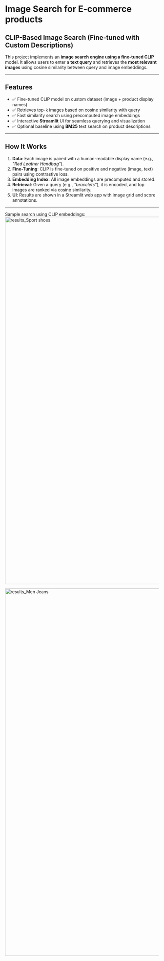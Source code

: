 # Image Search for E-commerce products

## CLIP-Based Image Search (Fine-tuned with Custom Descriptions)

This project implements an **image search engine using a fine-tuned [CLIP](https://openai.com/research/clip)** model. It allows users to enter a **text query** and retrieves the **most relevant images** using cosine similarity between query and image embeddings.

---

## Features

- ✅ Fine-tuned CLIP model on custom dataset (image + product display names)
- ✅ Retrieves top-k images based on cosine similarity with query
- ✅ Fast similarity search using precomputed image embeddings
- ✅ Interactive **Streamlit** UI for seamless querying and visualization
- ✅ Optional baseline using **BM25** text search on product descriptions

---

## How It Works

1. **Data**: Each image is paired with a human-readable display name (e.g., *"Red Leather Handbag"*).
2. **Fine-Tuning**: CLIP is fine-tuned on positive and negative (image, text) pairs using contrastive loss.
3. **Embedding Index**: All image embeddings are precomputed and stored.
4. **Retrieval**: Given a query (e.g., *"bracelets"*), it is encoded, and top images are ranked via cosine similarity.
5. **UI**: Results are shown in a Streamlit web app with image grid and score annotations.

---
Sample search using CLIP embeddings:
<img width="3600" height="1200" alt="results_Sport shoes" src="https://github.com/user-attachments/assets/06343260-c056-4700-9009-0982611ab0d5" />

<img width="3600" height="1200" alt="results_Men Jeans" src="https://github.com/user-attachments/assets/5f24118a-cc6b-4c0a-8167-04511eb4b672" />
